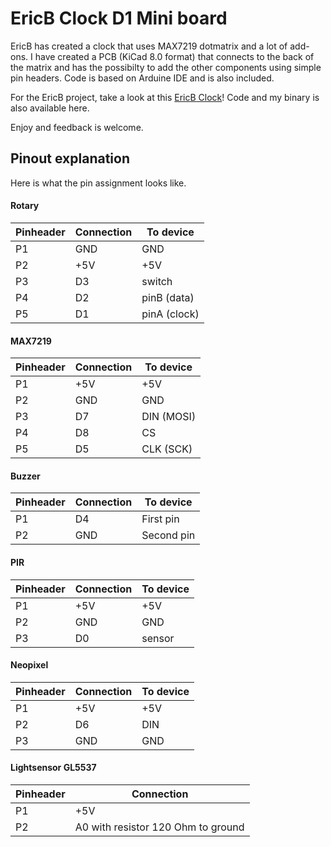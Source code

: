 # EricB Clock D1 Mini board
EricB has created a clock that uses MAX7219 dotmatrix and a lot of add-ons.
I have created a PCB (KiCad 8.0 format) that connects to the back of the matrix and has the possibilty to add the other components using simple pin headers.
Code is based on Arduine IDE and is also included.

For the EricB project, take a look at this [EricB Clock](https://www.hackster.io/ericBcreator/alarm-clock-with-web-interface-wake-up-light-temp-more-75dc6a)!
Code and my binary is also available here.

Enjoy and feedback is welcome.

## Pinout explanation
Here is what the pin assignment looks like.
#### Rotary
|Pinheader|Connection|To device|
|-|-|-|
|P1|GND|GND|
|P2|+5V|+5V|
|P3|D3|switch|
|P4|D2|pinB (data)|
|P5|D1|pinA (clock)|
#### MAX7219
|Pinheader|Connection|To device|
|-|-|-|
P1|+5V|+5V|
P2|GND|GND|
P3|D7|DIN (MOSI)|
P4|D8|CS|
P5|D5|CLK (SCK)|
#### Buzzer
|Pinheader|Connection|To device|
|-|-|-|
|P1|D4|First pin|
|P2|GND|Second pin|
#### PIR
|Pinheader|Connection|To device|
|-|-|-|
|P1|+5V|+5V|
|P2|GND|GND|
|P3|D0|sensor|
#### Neopixel
|Pinheader|Connection|To device|
|-|-|-|
|P1|+5V|+5V|
|P2|D6|DIN|
|P3|GND|GND|
#### Lightsensor GL5537
|Pinheader|Connection|
|-|-|
|P1|+5V|
|P2|A0 with resistor 120 Ohm to ground|

